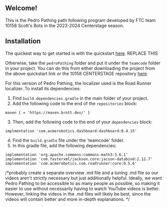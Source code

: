## Welcome!
This is the Pedro Pathing path following program developed by FTC team 10158 Scott's Bots in the 2023-2024 Centerstage season.

## Installation
The quickest way to get started is with the quickstart [here](https://www.google.com). REPLACE THIS

Otherwise, take the `pedroPathing` folder and put it under the `teamcode` folder in your project.
You can do this from either downloading the project from the above quickstart link or the 10158 CENTERSTAGE repository [here](https://github.com/brotherhobo/10158-Centerstage).

For this version of Pedro Pathing, the localizer used is the Road Runner localizer. To install its dependencies:
1. Find `build.dependencies.gradle` in the main folder of your project.
2. Add the following code to the end of the `repositories` block:
```
maven { = 'https://maven.brott.dev/' }
```
3. Then, add the following code to the end of your `dependencies` block:
```
implmentation 'com.acmerobotics.dashboard:dashboard:0.4.15'
```
4. Find the `build.gradle` file under the 'teamcode' folder.
5. In this gradle file, add the following dependencies:
```
implementation 'org.apache.commons:commons-math3:3.6.1'
implementation 'com.fasterxml/jackson.core:jacson-databind:2.12.7'
implementation 'com.acmerobotics.com.roadrunner:core:0.5.6'
```

/*probably create a separate overview .md file and a tuning .md file so our videos aren't strictly
 necessary but just additionally helpful. Ideally, we want Pedro Pathing to be accessible to as
 many people as possible, so making it easier to use without necessarily having to watch YouTube
 videos is better. However, linking the videos in the .md files will likely be best, since the
 videos will contain better and more in-depth explanations.
*/